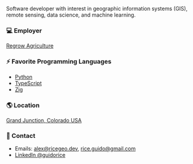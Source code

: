 Software developer with interest in geographic information systems (GIS), remote sensing, data science, and machine learning.

### :computer: Employer

[Regrow Agriculture](https://regrow.ag)

### :zap: Favorite Programming Languages

* [Python](https://python.org)
* [TypeScript](https://www.typescriptlang.org)
* [Zig](https://ziglang.org)

### :earth_americas: Location 

 [Grand Junction, Colorado USA](https://www.openstreetmap.org/#map=8/38.974/-108.680)

### :wave: Contact

* Emails: [alex@ricegeo.dev](mailto:alex@ricegeo.dev), [rice.guido@gmail.com](mailto:rice.guido@gmail.com)
* [LinkedIn @guidorice](https://www.linkedin.com/in/guidorice/)
